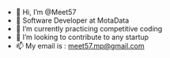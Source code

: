 - 👋 Hi, I’m @Meet57
- 👀 Software Developer at MotaData
- 🌱 I’m currently practicing competitive coding
- 💞️ I’m looking to contribute to any startup
- 📫 My email is : meet57.mp@gmail.com

<!---
Meet57/Meet57 is a ✨ special ✨ repository because its `README.md` (this file) appears on your GitHub profile.
You can click the Preview link to take a look at your changes.
--->
